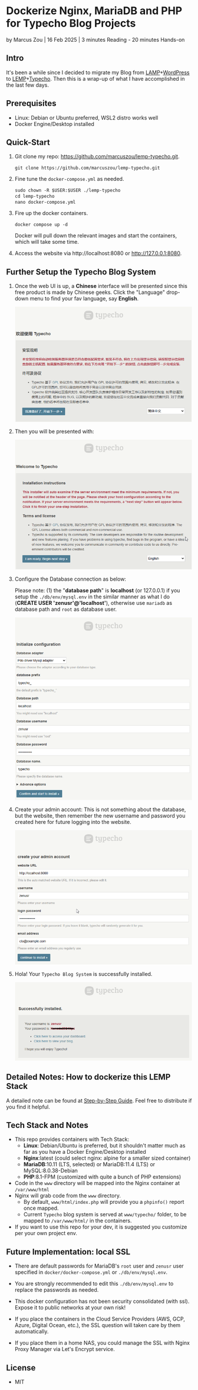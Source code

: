 # Dockerize Nginx, MariaDB and PHP for Typecho Blog Projects

by Marcus Zou | 16 Feb 2025 | 3 minutes Reading - 20 minutes Hands-on



## Intro

It's been a while since I decided to migrate my Blog from [LAMP](https://www.ibm.com/think/topics/lamp-stack)+[WordPress](https://www.ibm.com/think/topics/lamp-stack) to [LEMP](https://www.geeksforgeeks.org/what-is-lemp-stack/)+[Typecho](https://typecho.org). Then this is a wrap-up of what I have accomplished in the last few days.



## Prerequisites

- Linux: Debian or Ubuntu preferred, WSL2 distro works well
- Docker Engine/Desktop installed



## Quick-Start

1. Git clone my repo: https://github.com/marcuszou/lemp-typecho.git.

   ```shell
   git clone https://github.com/marcuszou/lemp-typecho.git
   ```

2. Fine tune the `docker-compose.yml` as needed.

   ```shell
   sudo chown -R $USER:$USER ./lemp-typecho
   cd lemp-typecho
   nano docker-compose.yml
   ```

3. Fire up the docker containers. 

   ```shell
   docker compose up -d
   ```

   Docker will pull down the relevant images and start the containers, which will take some time.

4. Access the website via http://localhost:8080 or http://127.0.0.1:8080.



## Further Setup the Typecho Blog System

1. Once the web UI is up, a __Chinese__ interface will be presented since this free product is made by Chinese geeks. Click the "Language" drop-down menu to find your fav language, say __English__.

   ![setup-p1](assets/setup-p1.png)

2. Then you will be presented with:

   ![setup-p2](assets/setup-p2.png)

3. Configure the Database connection as below: 

   Please note: (1) the "__database path__" is __localhost__ (or 127.0.0.1) if you setup the `./db/env/mysql.env` in the similar manner as what I do (__CREATE USER 'zenusr'@'localhost'__), otherwise use `mariadb` as database path and `root` as database user.

   ![setup-p3](assets/setup-p3.png)

4. Create your admin account: This is not something about the database, but the website, then remember the new username and password you created here for future logging into the website.

   ![setup-p4](assets/setup-p4.png)

5. Hola! Your `Typecho Blog System` is successfully installed.

   ![setup-p5](assets/setup-p5.png)



## Detailed Notes: How to dockerize this LEMP Stack

A detailed note can be found at [Step-by-Step Guide](Step-by-Step-Guide-LEMP.md). Feel free to distribute if you find it helpful.



## Tech Stack and Notes

* This repo provides containers with Tech Stack:
    * __Linux__: Debian/Ubuntu is preferred, but it shouldn't matter much as far as you have a Docker Engine/Desktop installed
    * __Nginx__:latest (could select nginx: alpine for a smaller sized container)
    * __MariaDB__:10.11 (LTS, selected) or MariaDB:11.4 (LTS) or MySQL:8.0.38-Debian
    * __PHP__:8.1-FPM (customized with quite a bunch of PHP extensions)
* Code in the `www` directory will be mapped into the Nginx container at `/var/www/html`
* Nginx will grab code from the `www` directory.
    * By default, `www/html/index.php` will provide you a `phpinfo()` report once mapped.
    * Current `Typecho` blog system is served at `www/typecho/` folder, to be mapped to `/var/www/html/` in the containers.
* If you want to use this repo for your dev, it is suggested you customize per your own project env.



## Future Implementation: local SSL

* There are default passwords for MariaDB's `root` user and `zenusr` user specified in `docker/docker-compose.yml` or `./db/env/mysql.env`.
* You are strongly recommended to edit this `./db/env/mysql.env` to replace the passwords as needed.

* This docker configuration has not been security consolidated (with ssl). Expose it to public networks at your own risk!
* If you place the containers in the Cloud Service Providers (AWS, GCP, Azure, Digital Ocean, etc.), the SSL question will taken care by them automatically.
* If you place them in a home NAS, you could manage the SSL with Nginx Proxy Manager via Let's Encrypt service.



## License

* MIT
